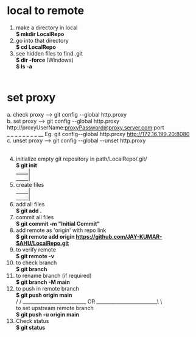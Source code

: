 # local to remote
1. make a directory in local <br> <b>$ mkdir LocalRepo</b> <br>
2. go into that directory <br> <b>$ cd LocalRepo</b> <br>
3. see hidden files to find .git <br> <b> $ dir -force </b> (Windows) <br> <b> $ ls -a </b> <br> <br>

# set proxy
a. check proxy --> git config --global http.proxy <br>
b. set proxy   --> git config --global http.proxy http://proxyUserName:proxyPassword@proxy.server.com:port <br>
_ _ _ _ _ _ _ _ __ Eg. git config--global http.proxy http://172.16.199.20:8080 <br>
c. unset proxy --> git config --global --unset http.proxy <br> <br>

4. initialize empty git repository in path/LocalRepo/.git/ <br> <b>$ git init</b> <br>
_____|<br>
_____|<br>
5. create files <br>
_____|<br>
_____|<br>
6. add all files <br> <b>$ git add .</b>
7. commit all files <br> <b>$ git commit -m "Initial Commit"</b>
8. add remote as 'origin' with repo link <br> <b> $ git remote add origin https://github.com/JAY-KUMAR-SAHU/LocalRepo.git</b> <br>
9. to verify remote <br> <b> $ git remote -v </b> <br>
10. to check branch <br> <b>$ git branch</b> <br>
11. to rename branch (if required) <br> <b> $ git branch -M main </b> <br>
12. to push in remote branch <br> <b> $ git push origin main </b> <br> / / __________________________ OR _________________________\ \ <br> to set upstream remote branch <br> <b> $ git push -u origin main </b><br>
13. Check status <br> <b>$ git status</b>